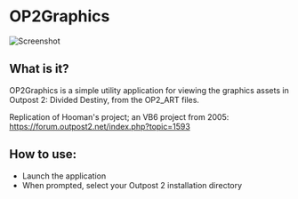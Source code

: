 # OP2Graphics

![Screenshot](https://images.outpostuniverse.org/OP2Graphics.png)

## What is it?

OP2Graphics is a simple utility application for viewing the graphics assets in Outpost 2: Divided Destiny, from the OP2_ART files.

Replication of Hooman's project; an VB6 project from 2005: https://forum.outpost2.net/index.php?topic=1593

## How to use:
- Launch the application
- When prompted, select your Outpost 2 installation directory
